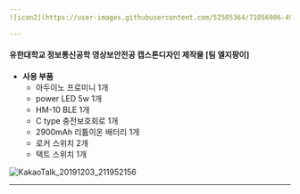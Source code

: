 ```yaml
---
![icon2](https://user-images.githubusercontent.com/52505364/71056906-49819580-219e-11ea-9347-14a267a92df1.png)

---
```


#### 유한대학교 정보통신공학 영상보안전공 캡스톤디자인 제작물 [팀 엘지팡이]

- __사용 부품__
  - 아두이노 프로미니 1개
  - power LED 5w 1개
  - HM-10 BLE 1개
  - C type 충전보호회로 1개
  - 2900mAh 리튬이온 배터리 1개
  - 로커 스위치 2개
  - 택트 스위치 1개

![KakaoTalk_20191203_211952156](https://user-images.githubusercontent.com/52505364/71057096-daf10780-219e-11ea-9858-49a745c0b07e.png)

---
